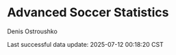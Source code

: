 # Advanced Soccer Statistics
Denis Ostroushko

<!-- gfm -->

Last successful data update: 2025-07-12 00:18:20 CST
